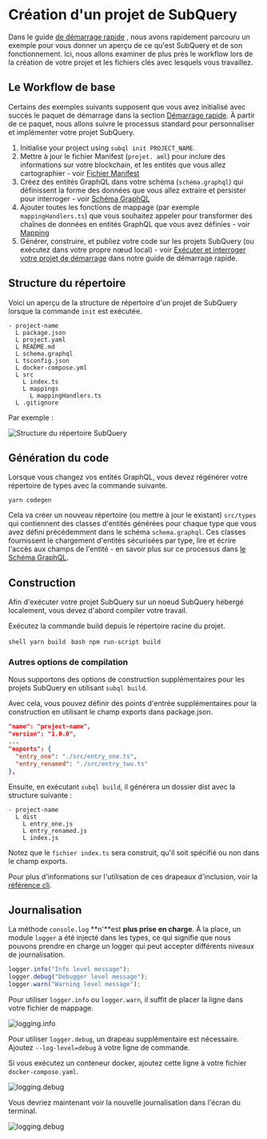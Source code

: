 # Création d'un projet de SubQuery

Dans le guide [de démarrage rapide](/quickstart/quickstart.md) , nous avons rapidement parcouru un exemple pour vous donner un aperçu de ce qu'est SubQuery et de son fonctionnement. Ici, nous allons examiner de plus près le workflow lors de la création de votre projet et les fichiers clés avec lesquels vous travaillez.

## Le Workflow de base

Certains des exemples suivants supposent que vous avez initialisé avec succès le paquet de démarrage dans la section [Démarrage rapide](../quickstart/quickstart.md). À partir de ce paquet, nous allons suivre le processus standard pour personnaliser et implémenter votre projet SubQuery.

1. Initialise your project using `subql init PROJECT_NAME`.
2. Mettre à jour le fichier Manifest (`projet. aml`) pour inclure des informations sur votre blockchain, et les entités que vous allez cartographier - voir [Fichier Manifest](./manifest.md)
3. Créez des entités GraphQL dans votre schéma (`schéma.graphql`) qui définissent la forme des données que vous allez extraire et persister pour interroger - voir [Schéma GraphQL](./graphql.md)
4. Ajouter toutes les fonctions de mappage (par exemple `mappingHandlers.ts`) que vous souhaitez appeler pour transformer des chaînes de données en entités GraphQL que vous avez définies - voir [Mapping](./mapping.md)
5. Générer, construire, et publiez votre code sur les projets SubQuery (ou exécutez dans votre propre nœud local) - voir [Exécuter et interroger votre projet de démarrage](./quickstart.md#running-and-querying-your-starter-project) dans notre guide de démarrage rapide.

## Structure du répertoire

Voici un aperçu de la structure de répertoire d'un projet de SubQuery lorsque la commande `init` est exécutée.

```
- project-name
  L package.json
  L project.yaml
  L README.md
  L schema.graphql
  L tsconfig.json
  L docker-compose.yml
  L src
    L index.ts
    L mappings
      L mappingHandlers.ts
  L .gitignore
```

Par exemple :

![Structure du répertoire SubQuery](/assets/img/subQuery_directory_stucture.png)

## Génération du code

Lorsque vous changez vos entités GraphQL, vous devez régénérer votre répertoire de types avec la commande suivante.

```
yarn codegen
```

Cela va créer un nouveau répertoire (ou mettre à jour le existant) `src/types` qui contiennent des classes d'entités générées pour chaque type que vous avez défini précédemment dans le schéma `schema.graphql`. Ces classes fournissent le chargement d'entités sécurisées par type, lire et écrire l'accès aux champs de l'entité - en savoir plus sur ce processus dans [le Schéma GraphQL](./graphql.md).

## Construction

Afin d'exécuter votre projet SubQuery sur un noeud SubQuery hébergé localement, vous devez d'abord compiler votre travail.

Exécutez la commande build depuis le répertoire racine du projet.

<CodeGroup> <CodeGroupItem title="YARN" active> `shell yarn build ` </CodeGroupItem> <CodeGroupItem title="NPM"> `bash npm run-script build ` </CodeGroupItem> </CodeGroup>

### Autres options de compilation

Nous supportons des options de construction supplémentaires pour les projets SubQuery en utilisant `subql build`.

Avec cela, vous pouvez définir des points d'entrée supplémentaires pour la construction en utilisant le champ exports dans package.json.

```json
"name": "project-name",
"version": "1.0.0",
...
"exports": {
  "entry_one": "./src/entry_one.ts",
  "entry_renamed": "./src/entry_two.ts"
},
```

Ensuite, en exécutant `subql build`, il générera un dossier dist avec la structure suivante :

```
- project-name
  L dist
    L entry_one.js
    L entry_renamed.js
    L index.js 
```

Notez que le `fichier index.ts` sera construit, qu'il soit spécifié ou non dans le champ exports.

Pour plus d'informations sur l'utilisation de ces drapeaux d'inclusion, voir la [référence cli](https://doc.subquery.network/references/references/#build).

## Journalisation

La méthode `console.log` **n'**est **plus prise en charge**. À la place, un module `logger` a été injecté dans les types, ce qui signifie que nous pouvons prendre en charge un logger qui peut accepter différents niveaux de journalisation.

```typescript
logger.info("Info level message");
logger.debug("Debugger level message");
logger.warn("Warning level message");
```

Pour utiliser `logger.info` ou `logger.warn`, il suffit de placer la ligne dans votre fichier de mappage.

![logging.info](/assets/img/logging_info.png)

Pour utiliser `logger.debug`, un drapeau supplémentaire est nécessaire. Ajoutez `--log-level=debug` à votre ligne de commande.

Si vous exécutez un conteneur docker, ajoutez cette ligne à votre fichier `docker-compose.yaml`.

![logging.debug](/assets/img/logging_debug.png)

Vous devriez maintenant voir la nouvelle journalisation dans l'écran du terminal.

![logging.debug](/assets/img/subquery_logging.png)
